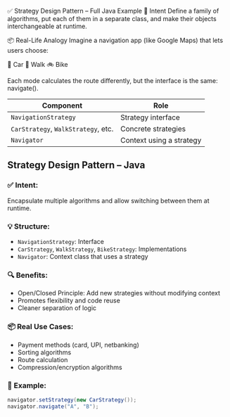 ✅ Strategy Design Pattern – Full Java Example
🎯 Intent
Define a family of algorithms, put each of them in a separate class, and make their objects interchangeable at runtime.

📦 Real-Life Analogy
Imagine a navigation app (like Google Maps) that lets users choose:

🚗 Car
🚶 Walk
🚲 Bike

Each mode calculates the route differently, but the interface is the same: navigate().

| Component                           | Role                     |
| ----------------------------------- | ------------------------ |
| `NavigationStrategy`                | Strategy interface       |
| `CarStrategy`, `WalkStrategy`, etc. | Concrete strategies      |
| `Navigator`                         | Context using a strategy |


## Strategy Design Pattern – Java

### ✅ Intent:
Encapsulate multiple algorithms and allow switching between them at runtime.

### 💡 Structure:
- `NavigationStrategy`: Interface
- `CarStrategy`, `WalkStrategy`, `BikeStrategy`: Implementations
- `Navigator`: Context class that uses a strategy

### 🔍 Benefits:
- Open/Closed Principle: Add new strategies without modifying context
- Promotes flexibility and code reuse
- Cleaner separation of logic

### 📦 Real Use Cases:
- Payment methods (card, UPI, netbanking)
- Sorting algorithms
- Route calculation
- Compression/encryption algorithms

### 🔁 Example:
```java
navigator.setStrategy(new CarStrategy());
navigator.navigate("A", "B");

